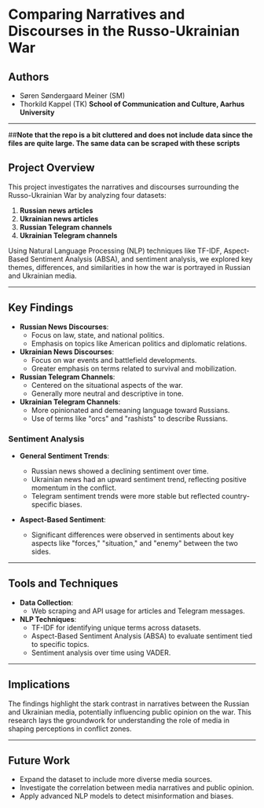 # Comparing Narratives and Discourses in the Russo-Ukrainian War

## Authors
- Søren Søndergaard Meiner (SM)
- Thorkild Kappel (TK)
**School of Communication and Culture, Aarhus University**  

---
##**Note that the repo is a bit cluttered and does not include data since the files are quite large. The same data can be scraped with these scripts**

## Project Overview
This project investigates the narratives and discourses surrounding the Russo-Ukrainian War by analyzing four datasets:
1. **Russian news articles**
2. **Ukrainian news articles**
3. **Russian Telegram channels**
4. **Ukrainian Telegram channels**

Using Natural Language Processing (NLP) techniques like TF-IDF, Aspect-Based Sentiment Analysis (ABSA), and sentiment analysis, we explored key themes, differences, and similarities in how the war is portrayed in Russian and Ukrainian media.

---

## Key Findings
- **Russian News Discourses**:
  - Focus on law, state, and national politics.
  - Emphasis on topics like American politics and diplomatic relations.
- **Ukrainian News Discourses**:
  - Focus on war events and battlefield developments.
  - Greater emphasis on terms related to survival and mobilization.
- **Russian Telegram Channels**:
  - Centered on the situational aspects of the war.
  - Generally more neutral and descriptive in tone.
- **Ukrainian Telegram Channels**:
  - More opinionated and demeaning language toward Russians.
  - Use of terms like "orcs" and "rashists" to describe Russians.

### Sentiment Analysis
- **General Sentiment Trends**:
  - Russian news showed a declining sentiment over time.
  - Ukrainian news had an upward sentiment trend, reflecting positive momentum in the conflict.
  - Telegram sentiment trends were more stable but reflected country-specific biases.

- **Aspect-Based Sentiment**:
  - Significant differences were observed in sentiments about key aspects like "forces," "situation," and "enemy" between the two sides.

---

## Tools and Techniques
- **Data Collection**:
  - Web scraping and API usage for articles and Telegram messages.
- **NLP Techniques**:
  - TF-IDF for identifying unique terms across datasets.
  - Aspect-Based Sentiment Analysis (ABSA) to evaluate sentiment tied to specific topics.
  - Sentiment analysis over time using VADER.

---

## Implications
The findings highlight the stark contrast in narratives between the Russian and Ukrainian media, potentially influencing public opinion on the war. This research lays the groundwork for understanding the role of media in shaping perceptions in conflict zones.

---

## Future Work
- Expand the dataset to include more diverse media sources.
- Investigate the correlation between media narratives and public opinion.
- Apply advanced NLP models to detect misinformation and biases.

